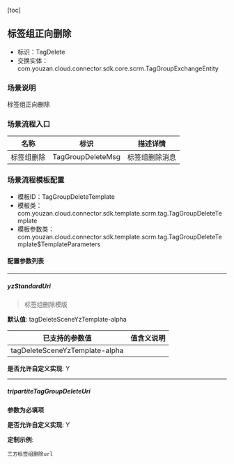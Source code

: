 [toc]

## 标签组正向删除
- 标识：TagDelete
- 交换实体：com.youzan.cloud.connector.sdk.core.scrm.TagGroupExchangeEntity
### 场景说明
标签组正向删除
### 场景流程入口

名称 | 标识 | 描述详情
---|---|---
标签组删除 | TagGroupDeleteMsg | 标签组删除消息

### 场景流程模板配置
- 模板ID：TagGroupDeleteTemplate
- 模板类：com.youzan.cloud.connector.sdk.template.scrm.tag.TagGroupDeleteTemplate
- 模板参数类：com.youzan.cloud.connector.sdk.template.scrm.tag.TagGroupDeleteTemplate$TemplateParameters

#### 配置参数列表

---
##### yzStandardUri
> 标签组删除模版

**默认值**: tagDeleteSceneYzTemplate-alpha

已支持的参数值 | 值含义说明
---|---
tagDeleteSceneYzTemplate-alpha | 

**是否允许自定义实现**: Y

---
##### tripartiteTagGroupDeleteUri
> 

**参数为必填项**


**是否允许自定义实现**: Y


**定制示例**:
```
三方标签组删除url
```

